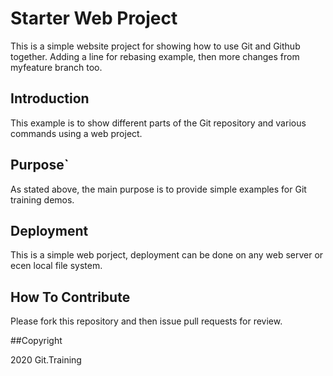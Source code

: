 # Starter Web Project

This is a simple website project for showing how to use Git and Github together. Adding a line for rebasing example, then more changes from myfeature branch too.

## Introduction

This example is to show different parts of the Git repository and various commands using a web project.

## Purpose`

As stated above, the main purpose is to provide simple examples for Git training demos.

## Deployment

This is a simple web porject, deployment can be done on any web server or ecen local file system.
 
## How To Contribute

Please fork this repository and then issue pull requests for review.

##Copyright

2020 Git.Training
